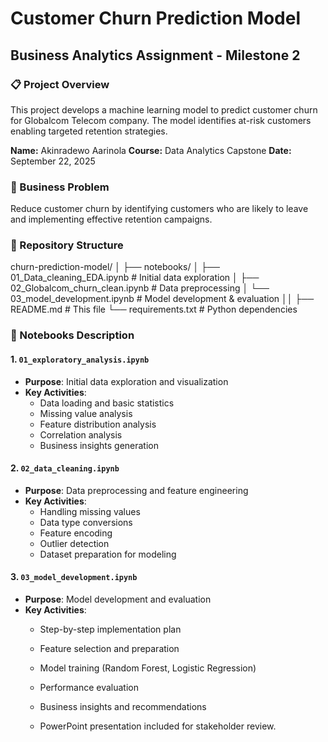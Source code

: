 # Customer Churn Prediction Model

## Business Analytics Assignment - Milestone 2

### 📋 Project Overview
This project develops a machine learning model to predict customer churn for Globalcom Telecom company. The model identifies at-risk customers enabling targeted retention strategies.

**Name:** Akinradewo Aarinola 
**Course:** Data Analytics Capstone 
**Date:** September 22, 2025

### 🎯 Business Problem
Reduce customer churn by identifying customers who are likely to leave and implementing effective retention campaigns.

### 📁 Repository Structure
churn-prediction-model/
│
├── notebooks/
│ ├── 01_Data_cleaning_EDA.ipynb # Initial data exploration
│ ├── 02_Globalcom_churn_clean.ipynb # Data preprocessing
│ └── 03_model_development.ipynb # Model development & evaluation
││
├── README.md # This file
└── requirements.txt # Python dependencies

### 📓 Notebooks Description

#### 1. `01_exploratory_analysis.ipynb`
- **Purpose**: Initial data exploration and visualization
- **Key Activities**:
  - Data loading and basic statistics
  - Missing value analysis
  - Feature distribution analysis
  - Correlation analysis
  - Business insights generation

#### 2. `02_data_cleaning.ipynb`
- **Purpose**: Data preprocessing and feature engineering
- **Key Activities**:
  - Handling missing values
  - Data type conversions
  - Feature encoding
  - Outlier detection
  - Dataset preparation for modeling

#### 3. `03_model_development.ipynb`
- **Purpose**: Model development and evaluation
- **Key Activities**:
  - Step-by-step implementation plan
  - Feature selection and preparation
  - Model training (Random Forest, Logistic Regression)
  - Performance evaluation
  - Business insights and recommendations
 
  - PowerPoint presentation included for stakeholder review.

